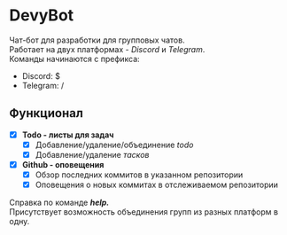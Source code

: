 # DevyBot

Чат-бот для разработки для групповых чатов.    
Работает на двух платформах - _Discord_ и _Telegram_.     
Команды начинаются с префикса:
- Discord: $
- Telegram: /

## Функционал
- [X] __Todo - листы для задач__
    - [X] Добавление/удаление/объединение _todo_
    - [X] Добавление/удаление _тасков_
   
- [X] __Github - оповещения__
    - [X] Обзор последних коммитов в указанном репозитории
    - [X] Оповещения о новых коммитах в отслеживаемом репозитории
    
Справка по команде __*help.*__   
Присутствует возможность объединения групп из разных платформ в одну.

